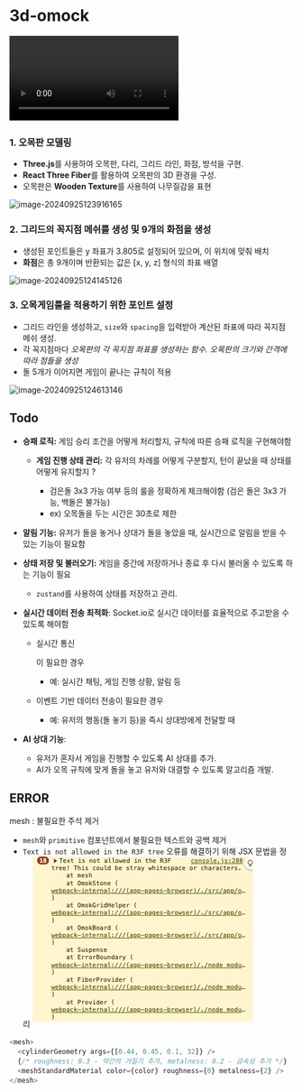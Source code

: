 # 3d-omock

<video src="../../Downloads/스크린샷/반응형 웹사이트 자료/화면 기록 2024-09-25 오후 12.53.47.mov"></video>

### 1. 오목판 모델링 

- **Three.js**를 사용하여 오목판, 다리, 그리드 라인, 화점, 방석을 구현.
- **React Three Fiber**를 활용하여 오목판의 3D 환경을 구성.
- 오목판은 **Wooden Texture**를 사용하여 나무질감을 표현 

![image-20240925123916165](../sin-hyunjin.github.io/images/README/image-20240925123916165.png)



### 2. 그리드의 꼭지점 메쉬를 생성 및 9개의 화점을 생성 

 * 생성된 포인트들은 y 좌표가 3.805로 설정되어 있으며, 이 위치에 맞춰 배치
 * **화점**은 총 9개이며 반환되는 값은 [x, y, z] 형식의 좌표 배열

![image-20240925124145126](../sin-hyunjin.github.io/images/README/image-20240925124145126.png)



### 3. 오목게임룰을 적용하기 위한 포인트 설정 

- 그리드 라인을 생성하고, `size`와 `spacing`을 입력받아 계산된 좌표에 따라 꼭지점 메쉬 생성.
- 각 꼭지점마다 *오목판의 각 꼭지점 좌표를 생성하는 함수. 오목판의 크기와 간격에 따라 점들을 생성*
- 돌 5개가 이어지면 게임이 끝나는 규칙이 적용

![image-20240925124613146](../sin-hyunjin.github.io/images/README/image-20240925124613146.png)





## Todo 

- **승패 로직:** 게임 승리 조건을 어떻게 처리할지, 규칙에 따른 승패 로직을 구현해야함

  - **게임 진행 상태 관리:** 각 유저의 차례를 어떻게 구분할지, 턴이 끝났을 때 상태를 어떻게 유지할지 ? 

    - 검은돌 3x3 가능 여부 등의 룰을 정확하게 체크해야함 (검은 돌은 3x3 가능, 백돌은 불가능)
    - ex) 오목돌을 두는 시간은 30초로 제한 

    

- **알림 기능:** 유저가 돌을 놓거나 상대가 돌을 놓았을 때, 실시간으로 알림을 받을 수 있는 기능이 필요함

- **상태 저장 및 불러오기:** 게임을 중간에 저장하거나 종료 후 다시 불러올 수 있도록 하는 기능이 필요

  - `zustand`를 사용하여 상태를 저장하고 관리.

- **실시간 데이터 전송 최적화**: Socket.io로 실시간 데이터를 효율적으로 주고받을 수 있도록 해야함 

  - 실시간 통신

    이 필요한 경우

    - 예: 실시간 채팅, 게임 진행 상황, 알림 등

  - 이벤트 기반 데이터 전송이 필요한 경우

    - 예: 유저의 행동(돌 놓기 등)을 즉시 상대방에게 전달할 때

- **AI 상대 기능**:

  - 유저가 혼자서 게임을 진행할 수 있도록 AI 상대를 추가.
  - AI가 오목 규칙에 맞게 돌을 놓고 유저와 대결할 수 있도록 알고리즘 개발.

## ERROR

mesh : 불필요한 주석 제거

- `mesh`와 `primitive` 컴포넌트에서 불필요한 텍스트와 공백 제거
- `Text is not allowed in the R3F tree` 오류를 해결하기 위해 JSX 문법을 정리
  ![alt text](./public/images/error//R3F.png)

```javascript
<mesh>
  <cylinderGeometry args={[0.44, 0.45, 0.1, 32]} />
  {/* roughness: 0.3 - 약간의 거칠기 추가, metalness: 0.2 - 금속성 추가 */}
  <meshStandardMaterial color={color} roughness={0} metalness={2} />
</mesh>
```
